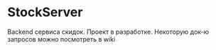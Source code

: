 # StockServer
Backend сервиса скидок. Проект в разработке. Некоторую док-ю запросов можно посмотреть в wiki
